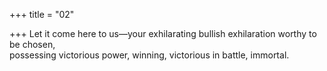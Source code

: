 +++
title = "02"

+++
Let it come here to us—your exhilarating bullish exhilaration worthy to  be chosen,  
possessing victorious power, winning, victorious in battle, immortal. 